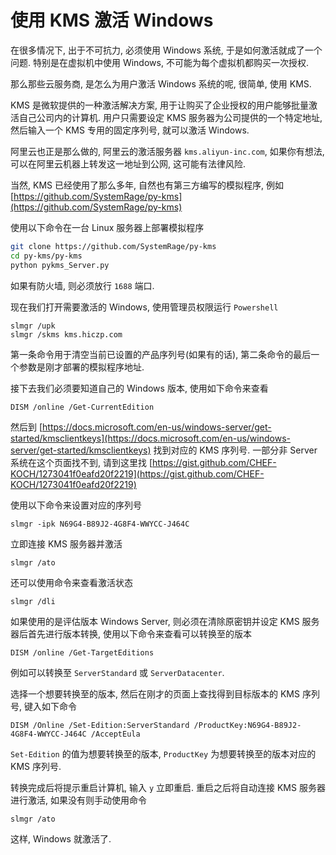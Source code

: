 # 使用 KMS 激活 Windows

在很多情况下, 出于不可抗力, 必须使用 Windows 系统, 于是如何激活就成了一个问题. 特别是在虚拟机中使用 Windows, 不可能为每个虚拟机都购买一次授权.

那么那些云服务商, 是怎么为用户激活 Windows 系统的呢, 很简单, 使用 KMS.

KMS 是微软提供的一种激活解决方案, 用于让购买了企业授权的用户能够批量激活自己公司内的计算机. 用户只需要设定 KMS 服务器为公司提供的一个特定地址, 然后输入一个 KMS 专用的固定序列号, 就可以激活 Windows.

阿里云也正是那么做的, 阿里云的激活服务器 `kms.aliyun-inc.com`, 如果你有想法, 可以在阿里云机器上转发这一地址到公网, 这可能有法律风险.

当然, KMS 已经使用了那么多年, 自然也有第三方编写的模拟程序, 例如 [https://github.com/SystemRage/py-kms](https://github.com/SystemRage/py-kms)

使用以下命令在一台 Linux 服务器上部署模拟程序

```bash
git clone https://github.com/SystemRage/py-kms
cd py-kms/py-kms
python pykms_Server.py
```

如果有防火墙, 则必须放行 `1688` 端口.

现在我们打开需要激活的 Windows, 使用管理员权限运行 `Powershell`

```text
slmgr /upk
slmgr /skms kms.hiczp.com
```

第一条命令用于清空当前已设置的产品序列号\(如果有的话\), 第二条命令的最后一个参数是刚才部署的模拟程序地址.

接下去我们必须要知道自己的 Windows 版本, 使用如下命令来查看

```text
DISM /online /Get-CurrentEdition
```

然后到 [https://docs.microsoft.com/en-us/windows-server/get-started/kmsclientkeys](https://docs.microsoft.com/en-us/windows-server/get-started/kmsclientkeys) 找到对应的 KMS 序列号. 一部分非 Server 系统在这个页面找不到, 请到这里找 [https://gist.github.com/CHEF-KOCH/1273041f0eafd20f2219](https://gist.github.com/CHEF-KOCH/1273041f0eafd20f2219)

使用以下命令来设置对应的序列号

```text
slmgr -ipk N69G4-B89J2-4G8F4-WWYCC-J464C
```

立即连接 KMS 服务器并激活

```text
slmgr /ato
```

还可以使用命令来查看激活状态

```text
slmgr /dli
```

如果使用的是评估版本 Windows Server, 则必须在清除原密钥并设定 KMS 服务器后首先进行版本转换, 使用以下命令来查看可以转换至的版本

```text
DISM /online /Get-TargetEditions
```

例如可以转换至 `ServerStandard` 或 `ServerDatacenter`.

选择一个想要转换至的版本, 然后在刚才的页面上查找得到目标版本的 KMS 序列号, 键入如下命令

```text
DISM /Online /Set-Edition:ServerStandard /ProductKey:N69G4-B89J2-4G8F4-WWYCC-J464C /AcceptEula
```

`Set-Edition` 的值为想要转换至的版本, `ProductKey` 为想要转换至的版本对应的 KMS 序列号.

转换完成后将提示重启计算机, 输入 `y` 立即重启. 重启之后将自动连接 KMS 服务器进行激活, 如果没有则手动使用命令

```text
slmgr /ato
```

这样, Windows 就激活了.


